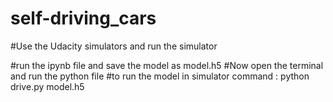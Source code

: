 # self-driving_cars
#Use the Udacity simulators and run the simulator

#run the ipynb file and save the model as model.h5
#Now open the terminal and run the python file 
#to run the model in simulator command : python drive.py model.h5 
